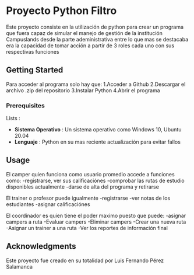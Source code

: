 # Proyecto Python Filtro
Este proyecto consiste en la utilización de python para crear un programa que fuera capaz 
de simular el manejo de gestión de la institución Campuslands desde la parte adeministrativa
entre lo que mas se destacaba era la capacidad de tomar acción a partir de 3 roles 
cada uno con sus respectivas funciones


## Getting Started
Para acceder al programa solo hay que:
1.Acceder a Github
2.Descargar el archivo .zip del repositorio
3.Instalar Python
4.Abrir el programa
### Prerequisites
 Lists : 
 - **Sistema Operativo** : Un sistema operativo como Windows 10, Ubuntu 20.04
 - **Lenguaje** : Python en su mas reciente actualización para evitar fallos

## Usage
El camper quien funciona como usuario
promedio accede a funciones como:
-registrarse, ver sus calificaciónes
-comprobar las rutas de estudio disponibles actualmente 
-darse de alta del programa y retirarse

El trainer o profesor puede igualmente
-registrarse
-ver notas de los estudiantes
-asignar calificaciónes

El coordinador es quien tiene el poder maximo puesto que puede: 
-asignar campers a ruta
-Evaluar campers
-Eliminar campers
-Crear una nueva ruta
-Asignar un trainer a una ruta
-Ver los reportes de información final


## Acknowledgments
Este proyecto fue creado en su totalidad por Luis Fernando Pérez Salamanca

